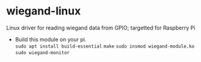 wiegand-linux
=============

Linux driver for reading wiegand data from GPIO; targetted for Raspberry Pi


- Build this module on your pi.  
	`sudo apt install build-essential`
	`make`
	`sudo insmod wiegand-module.ko`
	`sudo wiegand-monitor`
